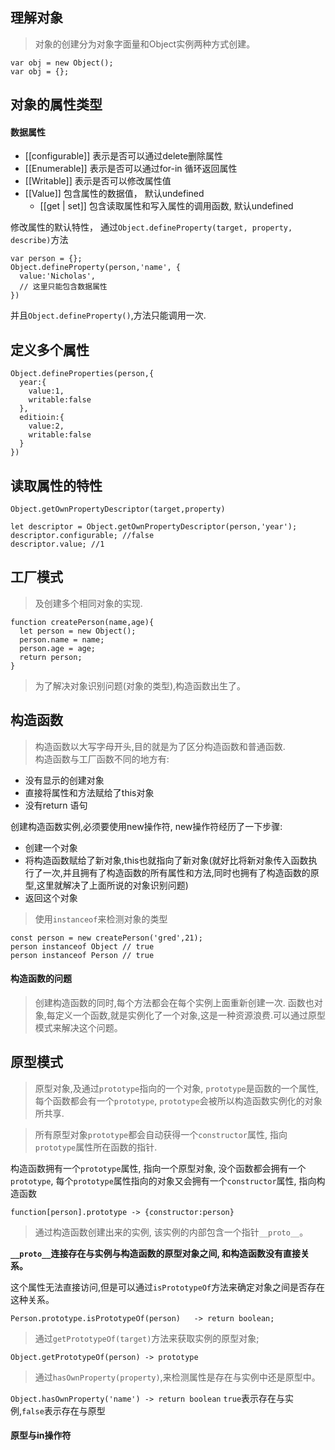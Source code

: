## 理解对象
> 对象的创建分为对象字面量和Object实例两种方式创建。
```
var obj = new Object();
var obj = {};
```

## 对象的属性类型
#### 数据属性
- [[configurable]] 表示是否可以通过delete删除属性
- [[Enumerable]] 表示是否可以通过for-in 循环返回属性
- [[Writable]] 表示是否可以修改属性值
- [[Value]] 包含属性的数据值， 默认undefined
  - [[get | set]] 包含读取属性和写入属性的调用函数, 默认undefined  

修改属性的默认特性， 通过`Object.defineProperty(target, property, describe)`方法
```
var person = {};
Object.defineProperty(person,'name', {
  value:'Nicholas',
  // 这里只能包含数据属性
})
```
并且`Object.defineProperty()`,方法只能调用一次.

## 定义多个属性
```
Object.defineProperties(person,{
  year:{
    value:1,
    writable:false
  },
  editioin:{
    value:2,
    writable:false
  }
})
```
## 读取属性的特性
`Object.getOwnPropertyDescriptor(target,property)`
```
let descriptor = Object.getOwnPropertyDescriptor(person,'year');
descriptor.configurable; //false
descriptor.value; //1

```
## 工厂模式
> 及创建多个相同对象的实现.
```
function createPerson(name,age){
  let person = new Object();
  person.name = name;
  person.age = age;
  return person;
}
```
> 为了解决对象识别问题(对象的类型),构造函数出生了。
## 构造函数
> 构造函数以大写字母开头,目的就是为了区分构造函数和普通函数.  
构造函数与工厂函数不同的地方有:
- 没有显示的创建对象
- 直接将属性和方法赋给了this对象
- 没有return 语句
    
创建构造函数实例,必须要使用new操作符, new操作符经历了一下步骤:
- 创建一个对象
- 将构造函数赋给了新对象,this也就指向了新对象(就好比将新对象传入函数执行了一次,并且拥有了构造函数的所有属性和方法,同时也拥有了构造函数的原型,这里就解决了上面所说的对象识别问题)
- 返回这个对象
>  使用`instanceof`来检测对象的类型
```
const person = new createPerson('gred',21);
person instanceof Object // true
person instanceof Person // true
```
#### 构造函数的问题
> 创建构造函数的同时,每个方法都会在每个实例上面重新创建一次. 函数也对象,每定义一个函数,就是实例化了一个对象,这是一种资源浪费.可以通过原型模式来解决这个问题。  

## 原型模式
> 原型对象,及通过`prototype`指向的一个对象, `prototype`是函数的一个属性, 每个函数都会有一个`prototype`, `prototype`会被所以构造函数实例化的对象所共享.  

> 所有原型对象`prototype`都会自动获得一个`constructor`属性, 指向`prototype`属性所在函数的指针. 

构造函数拥有一个`prototype`属性, 指向一个原型对象, 没个函数都会拥有一个`prototype`, 每个`prototype`属性指向的对象又会拥有一个`constructor`属性, 指向构造函数
```
function[person].prototype -> {constructor:person}
```
> 通过构造函数创建出来的实例, 该实例的内部包含一个指针`__proto__`。  

**`__proto__`连接存在与实例与构造函数的原型对象之间, 和构造函数没有直接关系。**  

这个属性无法直接访问,但是可以通过`isPrototypeOf`方法来确定对象之间是否存在这种关系。
```
Person.prototype.isPrototypeOf(person)   -> return boolean;
```
> 通过`getPrototypeOf(target)`方法来获取实例的原型对象;

`Object.getPrototypeOf(person) -> prototype`  

> 通过`hasOwnProperty(property)`,来检测属性是存在与实例中还是原型中。  

`Object.hasOwnProperty('name') -> return boolean` `true`表示存在与实例,`false`表示存在与原型  

#### 原型与in操作符

